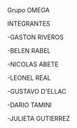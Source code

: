 Grupo OMEGA

INTEGRANTES

-GASTON RIVEROS

-BELEN RABEL

-NICOLAS ABETE

-LEONEL REAL

-GUSTAVO D'ELLAC

-DARIO TAMINI

-JULIETA GUTIERREZ



